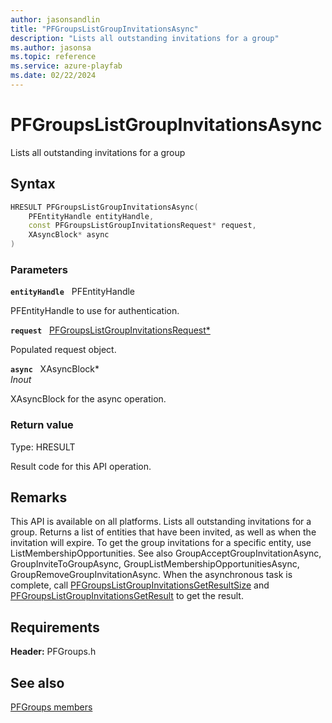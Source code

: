 ```yaml
---
author: jasonsandlin
title: "PFGroupsListGroupInvitationsAsync"
description: "Lists all outstanding invitations for a group"
ms.author: jasonsa
ms.topic: reference
ms.service: azure-playfab
ms.date: 02/22/2024
---
```


# PFGroupsListGroupInvitationsAsync  

Lists all outstanding invitations for a group  

## Syntax  
  
```cpp
HRESULT PFGroupsListGroupInvitationsAsync(  
    PFEntityHandle entityHandle,  
    const PFGroupsListGroupInvitationsRequest* request,  
    XAsyncBlock* async  
)  
```  
  
### Parameters  
  
**`entityHandle`** &nbsp; PFEntityHandle  
  
PFEntityHandle to use for authentication.  
  
**`request`** &nbsp; [PFGroupsListGroupInvitationsRequest*](../../pfgroupstypes/structs/pfgroupslistgroupinvitationsrequest.md)  
  
Populated request object.  
  
**`async`** &nbsp; XAsyncBlock*  
*_Inout_*  
  
XAsyncBlock for the async operation.  
  
  
### Return value
Type: HRESULT
  
Result code for this API operation.
  
## Remarks  
  
This API is available on all platforms. Lists all outstanding invitations for a group. Returns a list of entities that have been invited, as well as when the invitation will expire. To get the group invitations for a specific entity, use ListMembershipOpportunities. See also GroupAcceptGroupInvitationAsync, GroupInviteToGroupAsync, GroupListMembershipOpportunitiesAsync, GroupRemoveGroupInvitationAsync. When the asynchronous task is complete, call [PFGroupsListGroupInvitationsGetResultSize](pfgroupslistgroupinvitationsgetresultsize.md) and [PFGroupsListGroupInvitationsGetResult](pfgroupslistgroupinvitationsgetresult.md) to get the result.
  
## Requirements  
  
**Header:** PFGroups.h
  
## See also  
[PFGroups members](../pfgroups_members.md)  

  
  

